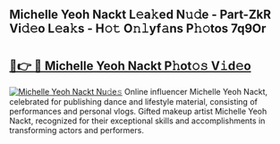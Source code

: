 ## Michelle Yeoh Nackt L𝚎a𝚔ed N𝚞𝚍e - Part-ZkR Vi𝚍𝚎o L𝚎a𝚔s - H𝚘𝚝 O𝚗𝚕yf𝚊ns P𝚑𝚘tos 7q9Or

# <h2><a href="http://kf27tf.oniu.top/?m=Michelle+Yeoh+Nackt">🔗👉 🔴 Michelle Yeoh Nackt P𝚑ot𝚘𝚜 V𝚒d𝚎o</a></h2>

[![Michelle Yeoh Nackt Nu𝚍e𝚜](https://i.imgur.com/0qMVB7G.gif)](http://kf27tf.oniu.top/?m=Michelle+Yeoh+Nackt)
Online influencer Michelle Yeoh Nackt, celebrated for publishing dance and lifestyle material, consisting of performances and personal vlogs. Gifted makeup artist Michelle Yeoh Nackt, recognized for their exceptional skills and accomplishments in transforming actors and performers.  
